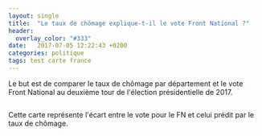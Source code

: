 ```yaml
---
layout: single
title:  "Le taux de chômage explique-t-il le vote Front National ?"
header:
  overlay_color: "#333"
date:   2017-07-05 12:22:43 +0200
categories: politique
tags: test carte france
---
```


<link rel="stylesheet" href="{{site.baseurl}}/assets/css/colorbrewer.css">
<link rel="stylesheet" href="{{site.baseurl}}/assets/css/tooltip.css">

Le but est de comparer le taux de chômage par département et le vote Front National au deuxième tour de l'élection présidentielle de 2017.

<div style="overflow: hidden;">
    <div style="float: left;" id = "example"></div>
    <div  id  = "example-2"></div>
</div>

Cette carte représente l'écart entre le vote pour le FN et celui prédit par le taux de chômage.

<div  id  = "example-3"></div>

<script src="https://d3js.org/d3.v4.min.js"></script>
<script>
 var baseurl = '{{site.baseurl}}';
</script>
<script src="{{site.baseurl}}/assets/js/jquery-1.12.4.min.js">
</script>
<script src="{{site.baseurl}}/assets/js/carte-france.js">
</script>
<script src="{{site.baseurl}}/assets/js/post_test_1.js">
</script>
